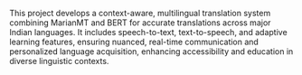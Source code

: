 This project develops a context-aware, multilingual translation system combining MarianMT and BERT for accurate translations across major Indian languages. It includes speech-to-text, text-to-speech, and adaptive learning features, ensuring nuanced, real-time communication and personalized language acquisition, enhancing accessibility and education in diverse linguistic contexts.

